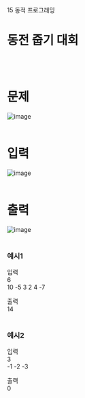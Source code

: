 15 동적 프로그래밍
# 동전 줍기 대회
<br>
<br>

# 문제
![image](https://github.com/user-attachments/assets/183af20d-4224-4d2e-ae0e-16b38ab27148)  
<br>

# 입력  
![image](https://github.com/user-attachments/assets/5c481f9f-7f05-4456-954c-b53525557378)  
<br>

# 출력  
![image](https://github.com/user-attachments/assets/2a82fd31-6fe7-4061-95b8-f746c9009fd4)  
<br>

### 예시1
입력  
6  
10 -5 3 2 4 -7  

출력  
14  
<br>

### 예시2
입력  
3  
-1 -2 -3  

출력  
0  
<br>

